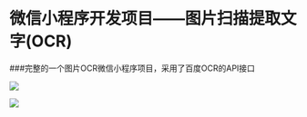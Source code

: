 # 微信小程序开发项目——图片扫描提取文字(OCR)

###完整的一个图片OCR微信小程序项目，采用了百度OCR的API接口




![](https://github.com/zhijieeeeee/wechat_ocr/blob/main/screenshot/8cm.jpg)

![](https://github.com/zhijieeeeee/wechat_ocr/blob/main/screenshot/preview.png)